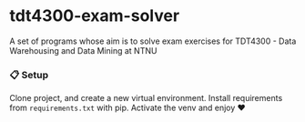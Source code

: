 # tdt4300-exam-solver
A set of programs whose aim is to solve exam exercises for TDT4300 - Data Warehousing and Data Mining at NTNU

### :clipboard: Setup
Clone project, and create a new virtual environment. Install requirements from `requirements.txt` with pip. Activate the venv and enjoy :heart:
